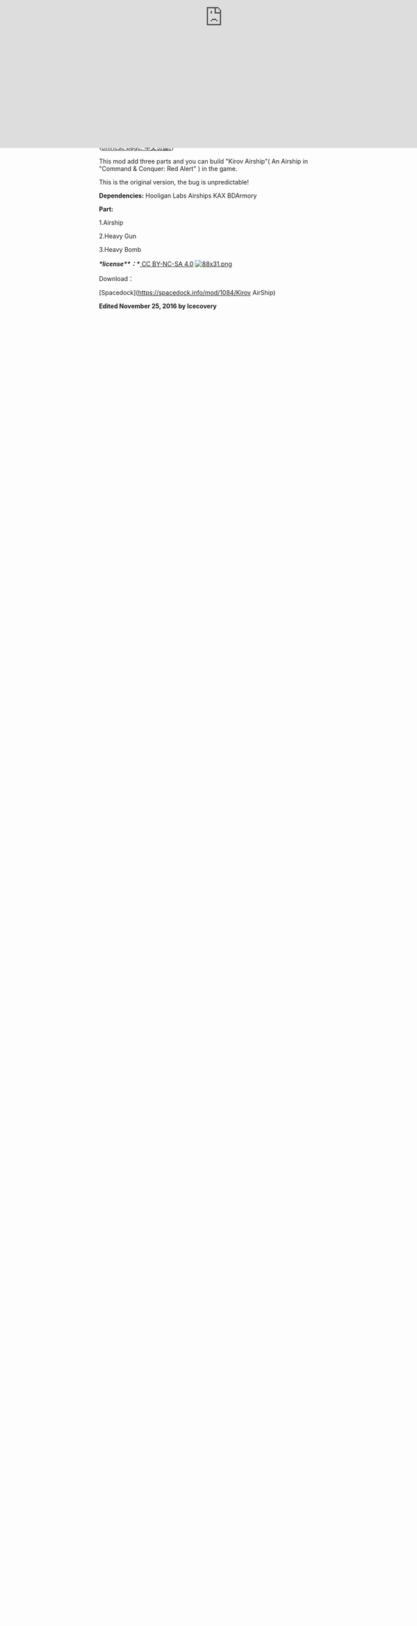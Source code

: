 # [1.1.3-1.2.x]Kirov Airship Mod

Rate this topic

------

* https://forum.kerbalspaceprogram.com/index.php?/topic/152467-113-12xkirov-airship-mod/#)



### **[Icecovery](https://forum.kerbalspaceprogram.com/index.php?/profile/168058-icecovery/)**

* [![Icecovery](https://kerbal-forum-uploads.s3.us-west-2.amazonaws.com/monthly_2018_01/5a6c97b920e43_MaterialDesign3_1000x1000.thumb.png.b25b171056e049af5f10b90b11f057aa.png)](https://forum.kerbalspaceprogram.com/index.php?/profile/168058-icecovery/)
* Members
* * [ 364](https://forum.kerbalspaceprogram.com/index.php?/profile/168058-icecovery/reputation/)
  * [ 158](https://forum.kerbalspaceprogram.com/index.php?/profile/168058-icecovery/content/)

[Posted November 23, 2016](https://forum.kerbalspaceprogram.com/index.php?/topic/152467-113-12xkirov-airship-mod/&do=findComment&comment=2861668) (edited)

[![0yzzoT8.png](https://i.imgur.com/0yzzoT8.png)](https://i.imgur.com/0yzzoT8.png)

[![LHinChB.png](https://i.imgur.com/LHinChB.png)](https://i.imgur.com/LHinChB.png)

[![hi0ddye.png](https://i.imgur.com/hi0ddye.png)](https://i.imgur.com/hi0ddye.png)

[![ec7hoEB.png](https://i.imgur.com/ec7hoEB.png)](https://i.imgur.com/ec7hoEB.png)

<iframe allowfullscreen="true" frameborder="0" height="270" src="https://www.youtube.com/embed/6M_ush6DZqU?feature=oembed" width="480" style="box-sizing: border-box; position: absolute; top: 0px; left: 0px; width: 1023.98px; height: 600.949px;"></iframe>

(For Chinese user also can click [here](https://www.bilibili.com/video/av7226072/) to watch the video. 对于中国用户也可以点击[这里](https://www.bilibili.com/video/av7226072/)观看视频。)

([Chinese page. 中文页面。](http://tieba.baidu.com/p/4873935226))

This mod add three parts and you can build "Kirov Airship"( An Airship in "Command & Conquer: Red Alert" ) in the game.

This is the original version, the bug is unpredictable!

**Dependencies:**
Hooligan Labs Airships
KAX
BDArmory

**Part:**

1.Airship

2.Heavy Gun

3.Heavy Bomb

***\*license\*******\*：\****[ CC BY-NC-SA 4.0](https://creativecommons.org/licenses/by-nc-sa/4.0/)
[![88x31.png](https://licensebuttons.net/l/by-nc-sa/3.0/88x31.png)](https://creativecommons.org/licenses/by-nc-sa/4.0/)

Download：

[Spacedock](https://spacedock.info/mod/1084/Kirov AirShip)

 

**Edited November 25, 2016 by Icecovery**